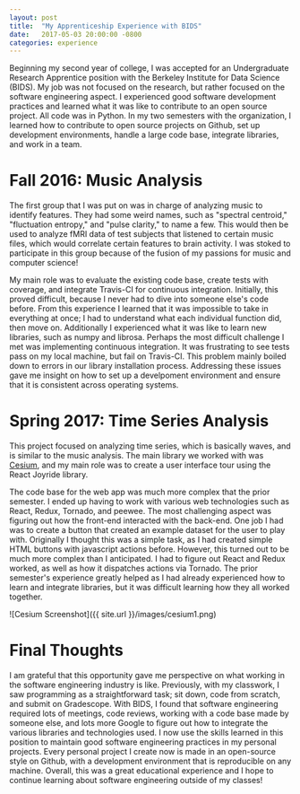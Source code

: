```yaml
---
layout: post
title:  "My Apprenticeship Experience with BIDS"
date:   2017-05-03 20:00:00 -0800
categories: experience
---
```

Beginning my second year of college, I was accepted for an Undergraduate Research Apprentice position with the Berkeley Institute for Data Science (BIDS). My job was not focused on the research, but rather focused on the software engineering aspect. I experienced good software development practices and learned what it was like to contribute to an open source project. All code was in Python. In my two semesters with the organization, I learned how to contribute to open source projects on Github, set up development environments, handle a large code base, integrate libraries, and work in a team.

# Fall 2016: Music Analysis
The first group that I was put on was in charge of analyzing music to identify features. They had some weird names, such as "spectral centroid," "fluctuation entropy," and "pulse clarity," to name a few. This would then be used to analyze fMRI data of test subjects that listened to certain music files, which would correlate certain features to brain activity. I was stoked to participate in this group because of the fusion of my passions for music and computer science!

My main role was to evaluate the existing code base, create tests with coverage, and integrate Travis-CI for continuous integration. Initially, this proved difficult, because I never had to dive into someone else's code before. From this experience I learned that it was impossible to take in everything at once; I had to understand what each individual function did, then move on. Additionally I experienced what it was like to learn new libraries, such as numpy and librosa. Perhaps the most difficult challenge I met was implementing continuous integration. It was frustrating to see tests pass on my local machine, but fail on Travis-CI. This problem mainly boiled down to errors in our library installation process. Addressing these issues gave me insight on how to set up a develpoment environment and ensure that it is consistent across operating systems.

# Spring 2017: Time Series Analysis
This project focused on analyzing time series, which is basically waves, and is similar to the music analysis. The main library we worked with was [Cesium](http://cesium-ml.org/), and my main role was to create a user interface tour using the React Joyride library.

The code base for the web app was much more complex that the prior semester. I ended up having to work with various web technologies such as React, Redux, Tornado, and peewee. The most challenging aspect was figuring out how the front-end interacted with the back-end. One job I had was to create a button that created an example dataset for the user to play with. Originally I thought this was a simple task, as I had created simple HTML buttons with javascript actions before. However, this turned out to be much more complex than I anticipated. I had to figure out React and Redux worked, as well as how it dispatches actions via Tornado. The prior semester's experience greatly helped as I had already experienced how to learn and integrate libraries, but it was difficult learning how they all worked together.

![Cesium Screenshot]({{ site.url }}/images/cesium1.png)

# Final Thoughts
I am grateful that this opportunity gave me perspective on what working in the software engineering industry is like. Previously, with my classwork, I saw programming as a straightforward task; sit down, code from scratch, and submit on Gradescope. With BIDS, I found that software engineering required lots of meetings, code reviews, working with a code base made by someone else, and lots more Google to figure out how to integrate the various libraries and technologies used. I now use the skills learned in this position to maintain good software engineering practices in my personal projects. Every personal project I create now is made in an open-source style on Github, with a development environment that is reproducible on any machine. Overall, this was a great educational experience and I hope to continue learning about software engineering outside of my classes!